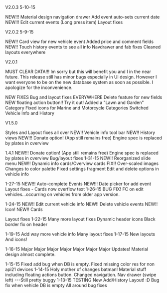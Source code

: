 V2.0.3 5-10-15

NEW!!! Material design navigation drawer
Add event auto-sets current date
NEW!!! Edit current events (Long press item)
Layout fixes

V2.0.2 5-9-15

NEW!! Card view for new vehicle event
Added price and comment fields
NEW!! Touch history events to see all info
Navdrawer and fab fixes
Cleaned layouts everywhere

V2.0.1

MUST CLEAR DATA!!!
Im sorry but this will benefit you and I in the near future.
This release still has minor bugs especially in UI design. However I want everyone to be on the new database system as soon as possible. I apologize for the inconvenience.

NEW FIXES
Bug and layout fixes EVERYWHERE
Delete feature for new fields
NEW floating action button!! Try it out!
Added a "Lawn and Garden" Category
Fixed icons for Marine and Motorcycle Categories
Switched Vehicle Info and History

V1.5.0

Styles and Layout fixes all over
NEW!! Vehicle info tool bar
NEW!! History views
NEW!!! Donate option! (App still remains free)
Engine spec is replaced by plates in overview

1.4.1
NEW!!! Donate option! (App still remains free)
Engine spec is replaced by plates in overview
Bug/layout fixes
1-31-15
NEW!! Reorganized slide menu
NEW!! Dynamic info cards/Overview cards
FIX!! Over-scaled images
Changes to color palette
Fixed settings fragment
Edit and delete options in vehicle info

1-27-15
NEW!!! Auto-complete Events
NEW!!! Date picker for add event
Layout fixes
    - Cards now overflow text
1-26-15
BUG FIX!
FC on edit vehicles...occurring on vehicles from older app version.

1-24-15
NEW!! Edit current vehicle info
NEW!! Delete vehicle events
NEW!! Icon!
NEW!! Cards

Layout fixes
1-22-15
Many more layout fixes
Dynamic header icons
Black border fix on header

1-19-15
Add way more vehicle info
Many layout fixes
1-17-15
New layouts
And icons!

1-16-15
Major Major Major Major Major Major Major  Updates!
Material design almost complete.

1-15-15
Fixed add bug when DB is empty. Fixed missing color res for non api21 devices
1-14-15
Holy mother of changes batman!
Material stuff including floating actions button. Changed navigation.
Nav drawer (swipe left) ---Still pretty buggy
1-13-15
TESTING
New Add/History Layout! :D
Bug fix when vehicle DB is empty
All around bug fixes
